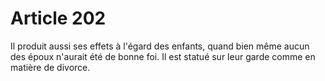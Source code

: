 # Article 202

Il produit aussi ses effets à l'égard des enfants, quand bien même aucun des époux n'aurait été de bonne foi.   Il est statué sur leur garde comme en matière de divorce.